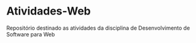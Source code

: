 # Atividades-Web
Repositório destinado as atividades da disciplina de Desenvolvimento de Software para Web
